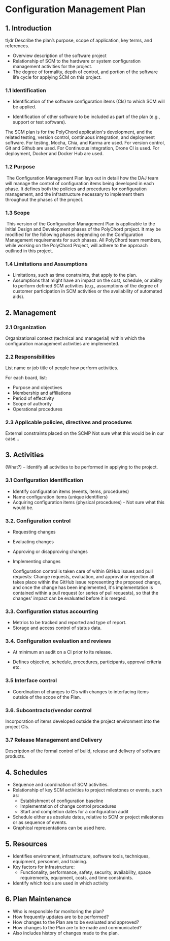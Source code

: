 # Configuration Management Plan

## 1. Introduction

tl;dr Describe the plan’s purpose, scope of application, key terms, and 
references.

- Overview description of the software project
- Relationship of SCM to the hardware or system configuration management activities for the project.
- The degree of formality, depth of control, and portion of the software life cycle for applying SCM on this project.

### 1.1 Identification

- Identification of the software configuration items (CIs) to which SCM will be applied.

- Identification of other software to be included as part of the plan (e.g., support or test software).

The SCM plan is for the PolyChord application's development, and the related testing, version control,  continuous integration, and deployment software. For testing, Mocha, Chia, and Karma are used. For version control, Git and Github are used. For Continuous integration, Drone CI is used. For deployment, Docker and Docker Hub are used.

### 1.2 Purpose

​	The Configuration Management Plan lays out in detail how the DAJ team will manage the control of configuration items being developed in each phase. It defines both the policies and procedures for configuration management, and the infrastructure necessary to implement them throughout the phases of the project.

### 1.3 Scope

​	This version of the Configuration Management Plan is applicable to the Initial Design and Development phases of the PolyChord project. It may be modified for the following phases depending on the Configuration Management requirements for such phases. All PolyChord team members, while working on the PolyChord Project, will adhere to the approach outlined in this project.

### 1.4 Limitations and Assumptions

- Limitations, such as time constraints, that apply to the plan.
- Assumptions that might have an impact on the cost, schedule, or ability to perform defined SCM activities (e.g., assumptions of the degree of customer participation in SCM activities or the availability of automated aids). 



## 2. Management

### 2.1 Organization

Organizational context (technical and managerial) within which the configuration management activities are implemented. 

### 2.2 Responsibilities

List name or job title of people how perform activities.

For each board, list:

- Purpose and objectives
- Membership and affiliations
- Period of effectivity
- Scope of authority
- Operational procedures
### 2.3 Applicable policies, directives and procedures

External constraints placed on the SCMP
Not sure what this would be in our case...

## 3. Activities

(What?) – Identify all activities to be performed in applying to the project.

### 3.1 Configuration identification

- Identify configuration items (events, items, procedures)
- Name configuration items (unique identifiers)
- Acquiring configuration items (physical procedures) - Not sure what this would be.

### 3.2. Configuration control

- Requesting changes

- Evaluating changes

- Approving or disapproving changes

- Implementing changes

  Configuration control is taken care of within GitHub issues and pull requests: Change requests, evaluation, and approval or rejection all takes place within the GitHub issue representing the proposed change, and once the change has been implemented, it's implementation is contained within a pull request (or series of pull requests), so that the changes' impact can be evaluated before it is merged.

### 3.3. Configuration status accounting

- Metrics to be tracked and reported and type of report.
- Storage and access control of status data.

### 3.4. Configuration evaluation and reviews

- At minimum an audit on a CI prior to its release.

- Defines objective, schedule, procedures, participants, approval criteria etc.

### 3.5 Interface control

- Coordination of changes to CIs with changes to interfacing items outside of the scope of the Plan.
### 3.6. Subcontractor/vendor control
Incorporation of items developed outside the project environment into the project CIs.
### 3.7 Release Management and Delivery
Description of the formal control of build, release and delivery of software products.
## 4. Schedules

- Sequence and coordination of SCM activities.
- Relationship of key SCM activities to project milestones or events, such as:
  - Establishment of configuration baseline
  - Implementation of change control procedures
  - Start and completion dates for a configuration audit
- Schedule either as absolute dates, relative to SCM or project milestones or as sequence of events.
- Graphical representations can be used here.

## 5. Resources

- Identifies environment, infrastructure, software tools, techniques, equipment, personnel, and training.
- Key factors for infrastructure:
  - Functionality, performance, safety, security, availability, space requirements, equipment, costs, and time constraints.
- Identify which tools are used in which activity

## 6. Plan Maintenance

- Who is responsible for monitoring the plan?
- How frequently updates are to be performed?
- How changes to the Plan are to be evaluated and approved?
- How changes to the Plan are to be made and communicated?
- Also includes history of changes made to the plan.